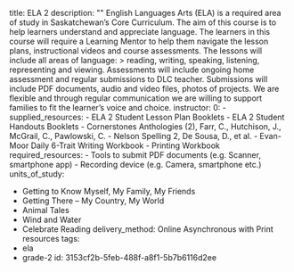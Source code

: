 title: ELA 2
description: ""
English Languages Arts (ELA) is a required area of study in Saskatchewan’s Core Curriculum. The aim of this course is to help learners understand and appreciate language. The learners in this course will require a Learning Mentor to help them navigate the lesson plans, instructional videos and course assessments. The lessons will include all areas of language: >
  reading, writing, speaking, listening, representing and viewing. Assessments will include ongoing
  home assessment and regular submissions to DLC teacher. Submissions will include PDF documents,
  audio and video files, photos of projects. We are flexible and through regular communication we are
  willing to support families to fit the learner’s voice and choice.
instructor:
  0: -
  supplied_resources:
    - ELA 2 Student Lesson Plan Booklets
    - ELA 2 Student Handouts Booklets
    - Cornerstones Anthologies (2), Farr, C., Hutchison, J., McGrail, C., Pawlowski, C.
    - Nelson Spelling 2, De Sousa, D., et al.
    - Evan-Moor Daily 6-Trait Writing Workbook
    - Printing Workbook
  required_resources:
    - Tools to submit PDF documents (e.g. Scanner, smartphone app)
    - Recording device (e.g. Camera, smartphone etc.)
units_of_study:
  - Getting to Know Myself, My Family, My Friends
  - Getting There – My Country, My World
  - Animal Tales
  - Wind and Water
  - Celebrate Reading
delivery_method: Online Asynchronous with Print resources
tags:
  - ela
  - grade-2
id: 3153cf2b-5feb-488f-a8f1-5b7b6116d2ee
